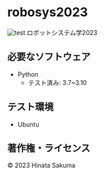 # robosys2023
![test](https://github.com/Hinatt0415/robosys2023/actions/workflows/test.yml/badge.svg)
ロボットシステム学2023

## 必要なソフトウェア
* Python
  * テスト済み: 3.7~3.10

## テスト環境
* Ubuntu

## 著作権・ライセンス
© 2023 Hinata Sakuma
